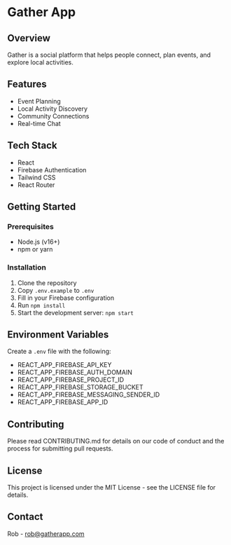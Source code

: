 # Gather App

## Overview
Gather is a social platform that helps people connect, plan events, and explore local activities.

## Features
- Event Planning
- Local Activity Discovery
- Community Connections
- Real-time Chat

## Tech Stack
- React
- Firebase Authentication
- Tailwind CSS
- React Router

## Getting Started

### Prerequisites
- Node.js (v16+)
- npm or yarn

### Installation
1. Clone the repository
2. Copy `.env.example` to `.env`
3. Fill in your Firebase configuration
4. Run `npm install`
5. Start the development server: `npm start`

## Environment Variables
Create a `.env` file with the following:
- REACT_APP_FIREBASE_API_KEY
- REACT_APP_FIREBASE_AUTH_DOMAIN
- REACT_APP_FIREBASE_PROJECT_ID
- REACT_APP_FIREBASE_STORAGE_BUCKET
- REACT_APP_FIREBASE_MESSAGING_SENDER_ID
- REACT_APP_FIREBASE_APP_ID

## Contributing
Please read CONTRIBUTING.md for details on our code of conduct and the process for submitting pull requests.

## License
This project is licensed under the MIT License - see the LICENSE file for details.

## Contact
Rob - rob@gatherapp.com
